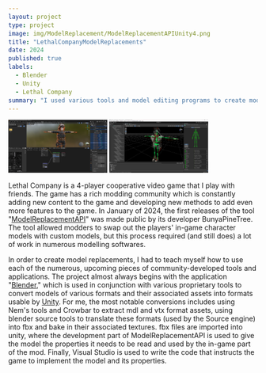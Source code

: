 ```yaml
---
layout: project
type: project
image: img/ModelReplacement/ModelReplacementAPIUnity4.png
title: "LethalCompanyModelReplacements"
date: 2024
published: true
labels:
  - Blender
  - Unity
  - Lethal Company
summary: "I used various tools and model editing programs to create mods for the video game 'Lethal Company'."
---
```


<div class="text-center p-4">
  <img width="200px" src="../img/ModelReplacement/Blender1.png" class="img-thumbnail" >
  <img width="200px" src="../img/ModelReplacement/ModelReplacementAPIUnity.png" class="img-thumbnail" >

</div>

  Lethal Company is a 4-player cooperative video game that I play with friends. The game has a rich modding community which is constantly adding new content to the game and developing new methods to add even more features to the game. In January of 2024, the first releases of the tool "[ModelReplacementAPI](https://github.com/BunyaPineTree/LethalCompany_ModelReplacementAPI)" was made public by its developer BunyaPineTree. The tool allowed modders to swap out the players' in-game character models with custom models, but this process required (and still does) a lot of work in numerous modelling softwares. 

  In order to create model replacements, I had to teach myself how to use each of the numerous, upcoming pieces of community-developed tools and applications. The project almost always begins with the application "[Blender](https://www.blender.org/)," which is used in conjunction with various proprietary tools to convert models of various formats and their associated assets into formats usable by [Unity](https://unity.com/). For me, the most notable conversions includes using Nem's tools and Crowbar to extract mdl and vtx format assets, using blender source tools to translate these formats (used by the Source engine) into fbx and bake in their associated textures. fbx files are imported into unity, where the development part of ModelReplacementAPI is used to give the model the properties it needs to be read and used by the in-game part of the mod. Finally, Visual Studio is used to write the code that instructs the game to implement the model and its properties.
